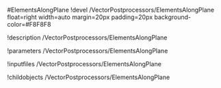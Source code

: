 <!-- MOOSE Object Documentation Stub: Remove this when content is added. -->
#ElementsAlongPlane
!devel /VectorPostprocessors/ElementsAlongPlane float=right width=auto margin=20px padding=20px background-color=#F8F8F8

!description /VectorPostprocessors/ElementsAlongPlane

!parameters /VectorPostprocessors/ElementsAlongPlane

!inputfiles /VectorPostprocessors/ElementsAlongPlane

!childobjects /VectorPostprocessors/ElementsAlongPlane
